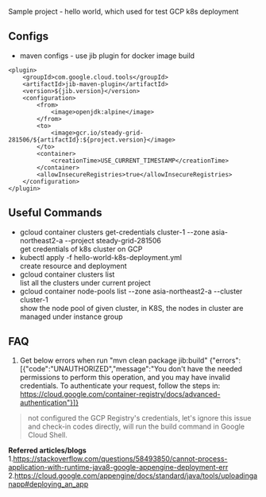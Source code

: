 Sample project - hello world, which used for test GCP k8s deployment
## Configs
- maven configs - use jib plugin for docker image build
```
<plugin>
    <groupId>com.google.cloud.tools</groupId>
    <artifactId>jib-maven-plugin</artifactId>
    <version>${jib.version}</version>
    <configuration>
        <from>
            <image>openjdk:alpine</image>
        </from>
        <to>
            <image>gcr.io/steady-grid-281506/${artifactId}:${project.version}</image>
        </to>
        <container>
            <creationTime>USE_CURRENT_TIMESTAMP</creationTime>
        </container>
        <allowInsecureRegistries>true</allowInsecureRegistries>
    </configuration>
</plugin>
```

## Useful Commands 
- gcloud container clusters get-credentials cluster-1 --zone asia-northeast2-a --project steady-grid-281506  
get credentials of k8s cluster on GCP  
- kubectl apply -f hello-world-k8s-deployment.yml  
create resource and deployment  
- gcloud container clusters list  
list all the clusters under current project  
- gcloud container node-pools list --zone asia-northeast2-a --cluster cluster-1  
show the node pool of given cluster, in K8S, the nodes in cluster are managed under instance group  

## FAQ
1. Get below errors when run "mvn clean package jib:build"
{"errors":[{"code":"UNAUTHORIZED","message":"You don't have the needed permissions to perform this operation, and you may have invalid credentials. To authenticate your request, follow the steps in: https://cloud.google.com/container-registry/docs/advanced-authentication"}]}
>not configured the GCP Registry's credentials, let's ignore this issue and check-in codes directly, will run the build 
command in Google Cloud Shell.

**Referred articles/blogs**  
1.https://stackoverflow.com/questions/58493850/cannot-process-application-with-runtime-java8-google-appengine-deployment-err  
2.https://cloud.google.com/appengine/docs/standard/java/tools/uploadinganapp#deploying_an_app  
